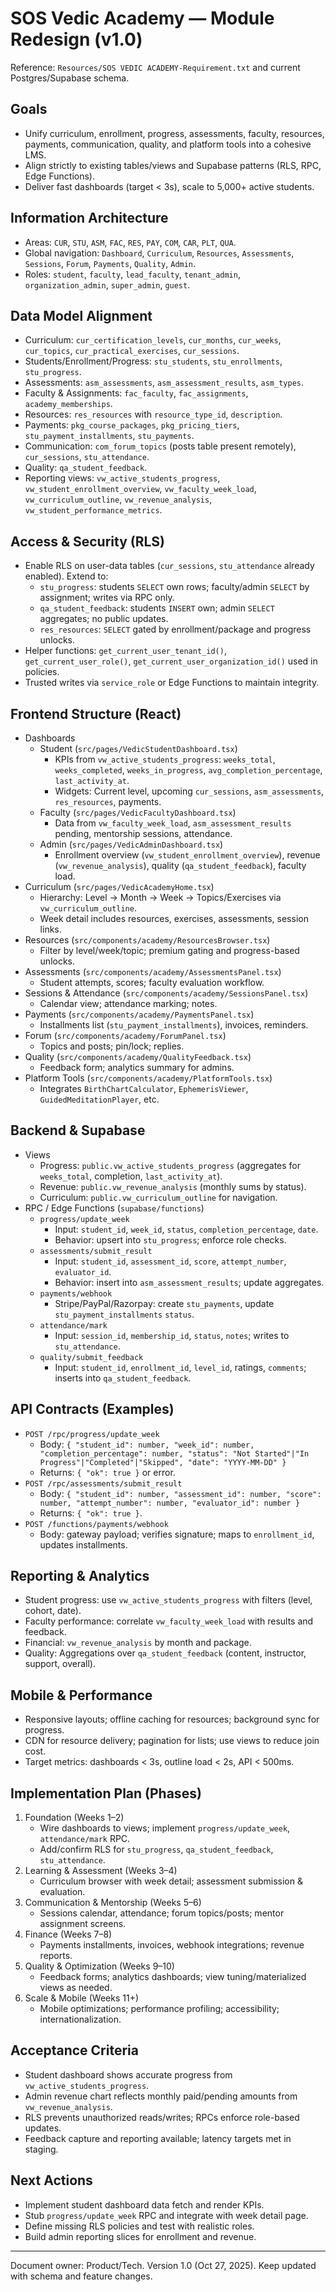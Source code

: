 # SOS Vedic Academy — Module Redesign (v1.0)

Reference: `Resources/SOS VEDIC ACADEMY-Requirement.txt` and current Postgres/Supabase schema.

## Goals
- Unify curriculum, enrollment, progress, assessments, faculty, resources, payments, communication, quality, and platform tools into a cohesive LMS.
- Align strictly to existing tables/views and Supabase patterns (RLS, RPC, Edge Functions).
- Deliver fast dashboards (target < 3s), scale to 5,000+ active students.

## Information Architecture
- Areas: `CUR`, `STU`, `ASM`, `FAC`, `RES`, `PAY`, `COM`, `CAR`, `PLT`, `QUA`.
- Global navigation: `Dashboard`, `Curriculum`, `Resources`, `Assessments`, `Sessions`, `Forum`, `Payments`, `Quality`, `Admin`.
- Roles: `student`, `faculty`, `lead_faculty`, `tenant_admin`, `organization_admin`, `super_admin`, `guest`.

## Data Model Alignment
- Curriculum: `cur_certification_levels`, `cur_months`, `cur_weeks`, `cur_topics`, `cur_practical_exercises`, `cur_sessions`.
- Students/Enrollment/Progress: `stu_students`, `stu_enrollments`, `stu_progress`.
- Assessments: `asm_assessments`, `asm_assessment_results`, `asm_types`.
- Faculty & Assignments: `fac_faculty`, `fac_assignments`, `academy_memberships`.
- Resources: `res_resources` with `resource_type_id`, `description`.
- Payments: `pkg_course_packages`, `pkg_pricing_tiers`, `stu_payment_installments`, `stu_payments`.
- Communication: `com_forum_topics` (posts table present remotely), `cur_sessions`, `stu_attendance`.
- Quality: `qa_student_feedback`.
- Reporting views: `vw_active_students_progress`, `vw_student_enrollment_overview`, `vw_faculty_week_load`, `vw_curriculum_outline`, `vw_revenue_analysis`, `vw_student_performance_metrics`.

## Access & Security (RLS)
- Enable RLS on user-data tables (`cur_sessions`, `stu_attendance` already enabled). Extend to:
  - `stu_progress`: students `SELECT` own rows; faculty/admin `SELECT` by assignment; writes via RPC only.
  - `qa_student_feedback`: students `INSERT` own; admin `SELECT` aggregates; no public updates.
  - `res_resources`: `SELECT` gated by enrollment/package and progress unlocks.
- Helper functions: `get_current_user_tenant_id()`, `get_current_user_role()`, `get_current_user_organization_id()` used in policies.
- Trusted writes via `service_role` or Edge Functions to maintain integrity.

## Frontend Structure (React)
- Dashboards
  - Student (`src/pages/VedicStudentDashboard.tsx`)
    - KPIs from `vw_active_students_progress`: `weeks_total`, `weeks_completed`, `weeks_in_progress`, `avg_completion_percentage`, `last_activity_at`.
    - Widgets: Current level, upcoming `cur_sessions`, `asm_assessments`, `res_resources`, payments.
  - Faculty (`src/pages/VedicFacultyDashboard.tsx`)
    - Data from `vw_faculty_week_load`, `asm_assessment_results` pending, mentorship sessions, attendance.
  - Admin (`src/pages/VedicAdminDashboard.tsx`)
    - Enrollment overview (`vw_student_enrollment_overview`), revenue (`vw_revenue_analysis`), quality (`qa_student_feedback`), faculty load.
- Curriculum (`src/pages/VedicAcademyHome.tsx`)
  - Hierarchy: Level → Month → Week → Topics/Exercises via `vw_curriculum_outline`.
  - Week detail includes resources, exercises, assessments, session links.
- Resources (`src/components/academy/ResourcesBrowser.tsx`)
  - Filter by level/week/topic; premium gating and progress-based unlocks.
- Assessments (`src/components/academy/AssessmentsPanel.tsx`)
  - Student attempts, scores; faculty evaluation workflow.
- Sessions & Attendance (`src/components/academy/SessionsPanel.tsx`)
  - Calendar view; attendance marking; notes.
- Payments (`src/components/academy/PaymentsPanel.tsx`)
  - Installments list (`stu_payment_installments`), invoices, reminders.
- Forum (`src/components/academy/ForumPanel.tsx`)
  - Topics and posts; pin/lock; replies.
- Quality (`src/components/academy/QualityFeedback.tsx`)
  - Feedback form; analytics summary for admins.
- Platform Tools (`src/components/academy/PlatformTools.tsx`)
  - Integrates `BirthChartCalculator`, `EphemerisViewer`, `GuidedMeditationPlayer`, etc.

## Backend & Supabase
- Views
  - Progress: `public.vw_active_students_progress` (aggregates for `weeks_total`, completion, `last_activity_at`).
  - Revenue: `public.vw_revenue_analysis` (monthly sums by status).
  - Curriculum: `public.vw_curriculum_outline` for navigation.
- RPC / Edge Functions (`supabase/functions`)
  - `progress/update_week`
    - Input: `student_id`, `week_id`, `status`, `completion_percentage`, `date`.
    - Behavior: upsert into `stu_progress`; enforce role checks.
  - `assessments/submit_result`
    - Input: `student_id`, `assessment_id`, `score`, `attempt_number`, `evaluator_id`.
    - Behavior: insert into `asm_assessment_results`; update aggregates.
  - `payments/webhook`
    - Stripe/PayPal/Razorpay: create `stu_payments`, update `stu_payment_installments` `status`.
  - `attendance/mark`
    - Input: `session_id`, `membership_id`, `status`, `notes`; writes to `stu_attendance`.
  - `quality/submit_feedback`
    - Input: `student_id`, `enrollment_id`, `level_id`, ratings, `comments`; inserts into `qa_student_feedback`.

## API Contracts (Examples)
- `POST /rpc/progress/update_week`
  - Body: `{ "student_id": number, "week_id": number, "completion_percentage": number, "status": "Not Started"|"In Progress"|"Completed"|"Skipped", "date": "YYYY-MM-DD" }`
  - Returns: `{ "ok": true }` or error.
- `POST /rpc/assessments/submit_result`
  - Body: `{ "student_id": number, "assessment_id": number, "score": number, "attempt_number": number, "evaluator_id": number }`
  - Returns: `{ "ok": true }`.
- `POST /functions/payments/webhook`
  - Body: gateway payload; verifies signature; maps to `enrollment_id`, updates installments.

## Reporting & Analytics
- Student progress: use `vw_active_students_progress` with filters (level, cohort, date).
- Faculty performance: correlate `vw_faculty_week_load` with results and feedback.
- Financial: `vw_revenue_analysis` by month and package.
- Quality: Aggregations over `qa_student_feedback` (content, instructor, support, overall).

## Mobile & Performance
- Responsive layouts; offline caching for resources; background sync for progress.
- CDN for resource delivery; pagination for lists; use views to reduce join cost.
- Target metrics: dashboards < 3s, outline load < 2s, API < 500ms.

## Implementation Plan (Phases)
1) Foundation (Weeks 1–2)
   - Wire dashboards to views; implement `progress/update_week`, `attendance/mark` RPC.
   - Add/confirm RLS for `stu_progress`, `qa_student_feedback`, `stu_attendance`.
2) Learning & Assessment (Weeks 3–4)
   - Curriculum browser with week detail; assessment submission & evaluation.
3) Communication & Mentorship (Weeks 5–6)
   - Sessions calendar, attendance; forum topics/posts; mentor assignment screens.
4) Finance (Weeks 7–8)
   - Payments installments, invoices, webhook integrations; revenue reports.
5) Quality & Optimization (Weeks 9–10)
   - Feedback forms; analytics dashboards; view tuning/materialized views as needed.
6) Scale & Mobile (Weeks 11+)
   - Mobile optimizations; performance profiling; accessibility; internationalization.

## Acceptance Criteria
- Student dashboard shows accurate progress from `vw_active_students_progress`.
- Admin revenue chart reflects monthly paid/pending amounts from `vw_revenue_analysis`.
- RLS prevents unauthorized reads/writes; RPCs enforce role-based updates.
- Feedback capture and reporting available; latency targets met in staging.

## Next Actions
- Implement student dashboard data fetch and render KPIs.
- Stub `progress/update_week` RPC and integrate with week detail page.
- Define missing RLS policies and test with realistic roles.
- Build admin reporting slices for enrollment and revenue.

---
Document owner: Product/Tech. Version 1.0 (Oct 27, 2025). Keep updated with schema and feature changes.